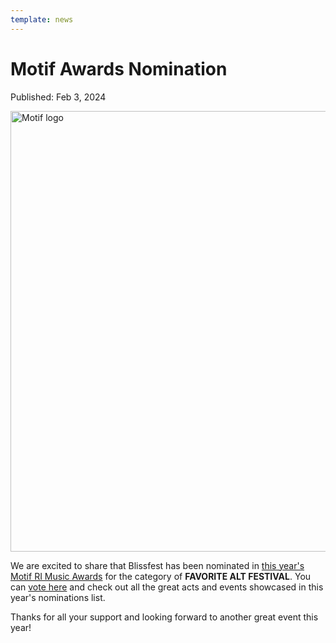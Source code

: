 ```yaml
---
template: news
---
```


# Motif Awards Nomination

<span class="publish-date">Published: Feb 3, 2024</span>

<img
  src="/assets/images/motif.webp"
  width="866"
  height="705"
  class="block w-2/3"
  alt="Motif logo"
/>

We are excited to share that Blissfest has been nominated in [this year's Motif RI Music Awards](https://motifri.com/motifri-com-musicawards2024/) for the category of **FAVORITE ALT FESTIVAL**.  You can [vote here](https://www.surveymonkey.com/r/TLWCYRL?fbclid=IwAR0VoAvTf_MsWSs6y4iSYwTea8xpj5-UlCSS48nFQPKrB-RrgIbLEkV_nc4) and check out all the great acts and events showcased in this year's nominations list.

Thanks for all your support and looking forward to another great event this year!